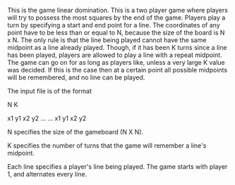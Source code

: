 This is the game linear domination. This is a two player game where players will try to possess the most squares by the end of the game. Players play a turn by specifying a start and end point for a line. The coordinates of any point have to be less than or equal to N, because the size of the board is N x N. The only rule is that the line being played cannot have the same midpoint as a line already played. Though, if it has been K turns since a line has been played, players are allowed to play a line with a repeat midpoint. The game can go on for as long as players like, unless a very large K value was decided. If this is the case then at a certain point all possible midpoints will be remembered, and no line can be played.

The input file is of the format

N K

x1 y1 x2 y2
...
...
x1 y1 x2 y2

N specifies the size of the gameboard (N X N).

K specifies the number of turns that the game will remember a line's midpoint.

Each line specifies a player's line being played. The game starts with player 1, and alternates every line.
